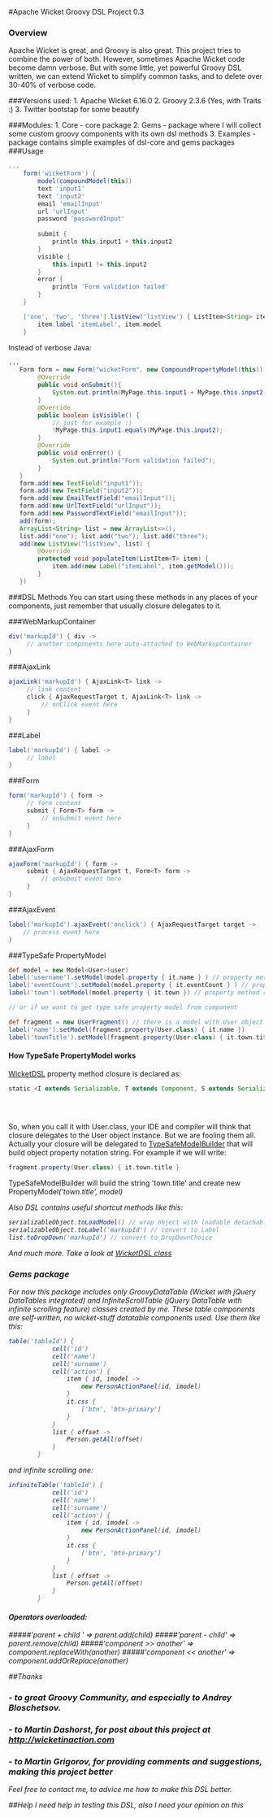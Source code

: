 #Apache Wicket Groovy DSL Project 0.3

### Overview
Apache Wicket is great, and Groovy is also great. This project tries to combine the power of both. However, sometimes Apache Wicket code become damn verbose.
But with some little, yet powerful Groovy DSL written, we can extend Wicket to simplify common tasks, and to delete over 30-40% of verbose code.

###Versions used:
    1. Apache Wicket 6.16.0
    2. Groovy 2.3.6 (Yes, with Traits :)
    3. Twitter bootstap for some beautify

###Modules:
    1. Core - core package
    2. Gems - package where I will collect some custom groovy components with its own dsl methods
    3. Examples - package contains simple examples of dsl-core and gems packages
###Usage
```groovy
...
    form('wicketForm') {
        model(compoundModel(this))
        text 'input1'
        text 'input2'
        email 'emailInput'
        url 'urlInput'
        password 'passwordInput'
        
        submit { 
            println this.input1 + this.input2
        }
        visible { 
            this.input1 != this.input2 
        }
        error {  
            println 'Form validation failed'
        } 
    }

    ['one', 'two', 'three'].listView('listView') { ListItem<String> item ->
        item.label 'itemLabel', item.model
    }
```
Instead of verbose Java:
```java
...
   Form form = new Form("wicketForm", new CompoundPropertyModel(this)) {
        @Override
        public void onSubmit(){
            System.out.println(MyPage.this.input1 + MyPage.this.input2);
        }
        @Override
        public boolean isVisible() {
            // just for example :)
            !MyPage.this.input1.equals(MyPage.this.input2);
        }
        @Override
        public void onError() {
            System.out.println("Form validation failed");
        }
   }
   form.add(new TextField("input1"));
   form.add(new TextField("input2"));
   form.add(new EmailTextField("emailInput"));
   form.add(new UrlTextField("urlInput"));
   form.add(new PasswordTextField("emailInput"));
   add(form);
   ArrayList<String> list = new ArrayList<>();
   list.add("one"); list.add("two"); list.add("three");
   add(new ListView("listView", list) {
        @Override
        protected void populateItem(ListItem<T> item) {
            item.add(new Label("itemLabel", item.getModel()));
        }
   })
```

###DSL Methods
You can start using these methods in any places of your components, just remember that usually closure delegates to it.

###WebMarkupContainer
```groovy
div('markupId') { div ->
     // another components here auto-attached to WebMarkupContainer
}
```
###AjaxLink
```groovy
ajaxLink('markupId') { AjaxLink<T> link ->
     // link content
     click { AjaxRequestTarget t, AjaxLink<T> link ->
         // onClick event here
     }
}
```
###Label
```groovy
label('markupId') { label ->
     // label
}
```
###Form
```groovy
form('markupId') { form ->
     // form content
     submit { Form<T> form ->
         // onSubmit event here
     }
}
```
###AjaxForm
```groovy
ajaxForm('markupId') { form ->
     submit { AjaxRequestTarget t, Form<T> form ->
         // onSubmit event here
     }
}
```
###AjaxEvent
```groovy
label('markupId').ajaxEvent('onclick') { AjaxRequestTarget target ->
    // process event here
}
```
###TypeSafe PropertyModel
```groovy
def model = new Model<User>(user)
label('username').setModel(model.property { it.name } ) // property method return IModel<String>
label('eventCount').setModel(model.property { it.eventCount } ) // property method return IModel<Integer>
label('town').setModel(model.property { it.town }) // property method return IModel<Town>

// or if we want to get type safe property model from component

def fragment = new UserFragment() // there is a model with User object inside
label('name').setModel(fragment.property(User.class) { it.name })
label('townTitle').setModel(fragment.property(User.class) { it.town.title })
```
#### How TypeSafe PropertyModel works
[WicketDSL](core/src/main/groovy/wicket/groovy/WicketDSL.groovy) property method closure is declared as:
```groovy
static <I extends Serializable, T extends Component, S extends Serializable> IModel<I> property(T component, Class<S> clazz,
                                                                                                    @DelegatesTo(value = S, strategy = Closure.DELEGATE_ONLY)
                                                                                                    @ClosureParams(value = FromString, options = 'S')
                                                                                                    Closure<I> closure)
```
So, when you call it with User.class, your IDE and compiler will think that closure delegates to the User object instance. But we are fooling them all.
Actually your closure will be delegated to [TypeSafeModelBuilder](core/src/main/groovy/wicket/groovy/core/helpers/TypeSafeModelBuilder.groovy) that will build object property notation string.
For example if we will write:
```groovy
fragment.property(User.class) { it.town.title }
```
TypeSafeModelBuilder will build the string 'town.title' and create new PropertyModel<I>('town.title', model)

Also DSL contains useful shortcut methods like this:

```groovy
serializableObject.toLoadModel() // wrap object with loadable detachable model
serializableObject.toLabel('markupId') // convert to Label
list.toDropDown('markupId') // convert to DropDownChoice
```
And much more. Take a look at [WicketDSL class](core/src/main/groovy/wicket/groovy/WicketDSL.groovy)

### Gems package
For now this package includes only GroovyDataTable (Wicket with jQuery DataTables integrated) and InfiniteScrollTable (jQuery DataTable with infinite scrolling feature) classes created by me.
These table components are self-written, no wicket-stuff datatable components used.
Use them like this:
```groovy
table('tableId') {
            cell('id')
            cell('name')
            cell('surname')
            cell('action') {
                item { id, imodel ->
                    new PersonActionPanel(id, imodel)
                }
                it.css {
                    ['btn', 'btn-primary']
                }
            }
            list { offset ->
                Person.getAll(offset)
            }
        }
```
and infinite scrolling one:
```groovy
infiniteTable('tableId') {
            cell('id')
            cell('name')
            cell('surname')
            cell('action') {
                item { id, imodel ->
                    new PersonActionPanel(id, imodel)
                }
                it.css {
                    ['btn', 'btn-primary']
                }
            }
            list { offset ->
                Person.getAll(offset)
            }
        }
```

#### Operators overloaded:
#####'parent + child ' => parent.add(child)
#####'parent - child' => parent.remove(child)
#####'component >> another' => component.replaceWith(another)
#####'component << another' => component.addOrReplace(another)

##Thanks

### - to great Groovy Community, and especially to Andrey Bloschetsov.
### - to Martin Dashorst, for post about this project at http://wicketinaction.com
### - to Martin Grigorov, for providing comments and suggestions, making this project better

Feel free to contact me, to advice me how to make this DSL better.

##Help
I need help in testing this DSL, also I need your opinion on this
